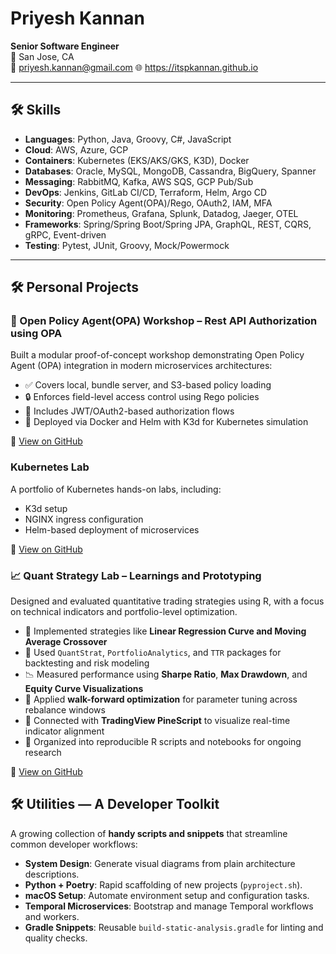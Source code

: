 # Priyesh Kannan

**Senior Software Engineer**  
📍 San Jose, CA  
📧 priyesh.kannan@gmail.com
🌐 https://itspkannan.github.io

---

## 🛠 Skills

- **Languages**: Python, Java, Groovy, C#, JavaScript  
- **Cloud**: AWS, Azure, GCP  
- **Containers**: Kubernetes (EKS/AKS/GKS, K3D), Docker  
- **Databases**: Oracle, MySQL, MongoDB, Cassandra, BigQuery, Spanner  
- **Messaging**: RabbitMQ, Kafka, AWS SQS, GCP Pub/Sub  
- **DevOps**: Jenkins, GitLab CI/CD, Terraform, Helm, Argo CD  
- **Security**: Open Policy Agent(OPA)/Rego, OAuth2, IAM, MFA  
- **Monitoring**: Prometheus, Grafana, Splunk, Datadog, Jaeger, OTEL  
- **Frameworks**: Spring/Spring Boot/Spring JPA, GraphQL, REST, CQRS, gRPC, Event-driven  
- **Testing**: Pytest, JUnit, Groovy, Mock/Powermock

--- 

## 🛠️ Personal Projects

### 🔐 Open Policy Agent(OPA) Workshop – Rest API Authorization using OPA

Built a modular proof-of-concept workshop demonstrating Open Policy Agent (OPA) integration in modern microservices architectures:

- ✅ Covers local, bundle server, and S3-based policy loading
- 🔒 Enforces field-level access control using Rego policies
- 🧪 Includes JWT/OAuth2-based authorization flows
- 🚀 Deployed via Docker and Helm with K3d for Kubernetes simulation

🔗 [View on GitHub](https://github.com/itspkannan/OPA-Workshop)

### Kubernetes Lab

A portfolio of Kubernetes hands-on labs, including:
- K3d setup
- NGINX ingress configuration
- Helm-based deployment of microservices

🔗 [View on GitHub](https://github.com/itspkannan/kubernetes_lab)

### 📈 Quant Strategy Lab – Learnings and Prototyping

Designed and evaluated quantitative trading strategies using R, with a focus on technical indicators and portfolio-level optimization.

- 🔁 Implemented strategies like **Linear Regression Curve and Moving Average Crossover**  
- 🧪 Used `QuantStrat`, `PortfolioAnalytics`, and `TTR` packages for backtesting and risk modeling  
- 📉 Measured performance using **Sharpe Ratio**, **Max Drawdown**, and **Equity Curve Visualizations**  
- 🧠 Applied **walk-forward optimization** for parameter tuning across rebalance windows  
- 🔗 Connected with **TradingView PineScript** to visualize real-time indicator alignment  
- 📁 Organized into reproducible R scripts and notebooks for ongoing research

🔗 [View on GitHub](https://github.com/itspkannan/quant-strategy-lab)


## 🛠️ Utilities — A Developer Toolkit

A growing collection of **handy scripts and snippets** that streamline common developer workflows:

* **System Design**: Generate visual diagrams from plain architecture descriptions.
* **Python + Poetry**: Rapid scaffolding of new projects (`pyproject.sh`).
* **macOS Setup**: Automate environment setup and configuration tasks.
* **Temporal Microservices**: Bootstrap and manage Temporal workflows and workers.
* **Gradle Snippets**: Reusable `build-static-analysis.gradle` for linting and quality checks.

